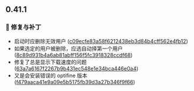 ## 0.41.1
### 🐛 修复与补丁

- 启动时应删除无效用户 ([c09ecfe83a58f6212438eb3d84b4cff562e4fb12](https://github.com/Voxelum/x-minecraft-launcher/commit/c09ecfe83a58f6212438eb3d84b4cff562e4fb12))
- 如果选定的用户被删除，应选自动择第一个用户 ([8c89d931b4a6ab81abff156f5fc3918328ccdf68](https://github.com/Voxelum/x-minecraft-launcher/commit/8c89d931b4a6ab81abff156f5fc3918328ccdf68))
- 修复了总是显示下载速度的问题 ([63a7a6167f2267b9b431ec548e1e34bca446e0a4](https://github.com/Voxelum/x-minecraft-launcher/commit/63a7a6167f2267b9b431ec548e1e34bca446e0a4))
- 又是会安装错误的 optifine 版本 ([f479aaca41e9a09e5b5175fb39d3a27b346f9f66](https://github.com/Voxelum/x-minecraft-launcher/commit/f479aaca41e9a09e5b5175fb39d3a27b346f9f66))
